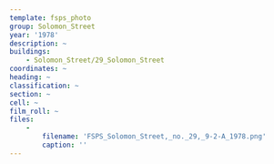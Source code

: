 ```yaml
---
template: fsps_photo
group: Solomon_Street
year: '1978'
description: ~
buildings:
    - Solomon_Street/29_Solomon_Street
coordinates: ~
heading: ~
classification: ~
section: ~
cell: ~
film_roll: ~
files:
    -
        filename: 'FSPS_Solomon_Street,_no._29,_9-2-A_1978.png'
        caption: ''
---
```

